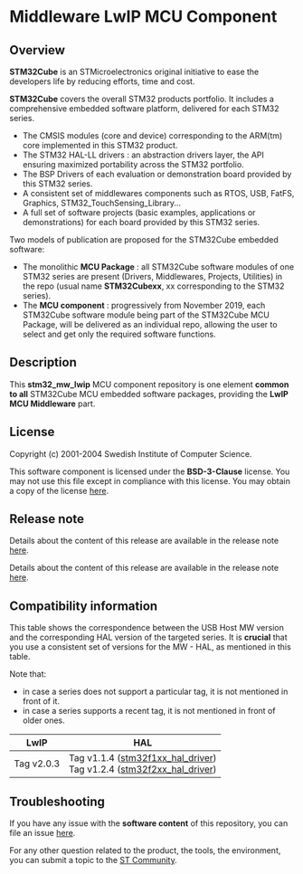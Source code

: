 # Middleware LwIP MCU Component

## Overview

**STM32Cube** is an STMicroelectronics original initiative to ease the developers life by reducing efforts, time and cost.

**STM32Cube** covers the overall STM32 products portfolio. It includes a comprehensive embedded software platform, delivered for each STM32 series.
   * The CMSIS modules (core and device) corresponding to the ARM(tm) core implemented in this STM32 product.
   * The STM32 HAL-LL drivers : an abstraction drivers layer, the API ensuring maximized portability across the STM32 portfolio.
   * The BSP Drivers of each evaluation or demonstration board provided by this STM32 series.
   * A consistent set of middlewares components such as RTOS, USB, FatFS, Graphics, STM32_TouchSensing_Library...
   * A full set of software projects (basic examples, applications or demonstrations) for each board provided by this STM32 series.

Two models of publication are proposed for the STM32Cube embedded software:
   * The monolithic **MCU Package** : all STM32Cube software modules of one STM32 series are present (Drivers, Middlewares, Projects, Utilities) in the repo (usual name **STM32Cubexx**, xx corresponding to the STM32 series).
   * The **MCU component** : progressively from November 2019, each STM32Cube software module being part of the STM32Cube MCU Package, will be delivered as an individual repo, allowing the user to select and get only the required software functions.

## Description

This **stm32_mw_lwip** MCU component repository is one element **common to all** STM32Cube MCU embedded software packages, providing the **LwIP MCU Middleware** part.

## License

Copyright (c) 2001-2004 Swedish Institute of Computer Science.

This software component is licensed under the **BSD-3-Clause** license. You may not use this file except in compliance with this license. You may obtain a copy of the license [here](https://opensource.org/licenses/BSD-3-Clause).

## Release note

Details about the content of this release are available in the release note [here](https://github.com/STMicroelectronics/stm32_mw_lwip/blob/master/CHANGELOG).

Details about the content of this release are available in the release note [here](https://github.com/STMicroelectronics/stm32_mw_lwip/blob/master/st_readme.txt).

## Compatibility information

This table shows the correspondence between the USB Host MW version and the corresponding HAL version of the targeted series. It is **crucial** that you use a consistent set of versions for the MW - HAL, as mentioned in this table.

Note that:
* in case a series does not support a particular tag, it is not mentioned in front of it.
* in case a series supports a recent tag, it is not mentioned in front of older ones.

LwIP | HAL |
---------- | ---------- |
Tag v2.0.3 | Tag v1.1.4 ([stm32f1xx_hal_driver](https://github.com/STMicroelectronics/stm32f1xx_hal_driver))<br>Tag v1.2.4 ([stm32f2xx_hal_driver](https://github.com/STMicroelectronics/stm32f2xx_hal_driver))<br>

## Troubleshooting

If you have any issue with the **software content** of this repository, you can file an issue [here](https://github.com/STMicroelectronics/stm32_mw_lwip/issues/new/choose).

For any other question related to the product, the tools, the environment, you can submit a topic to the [ST Community](https://community.st.com/s/).
